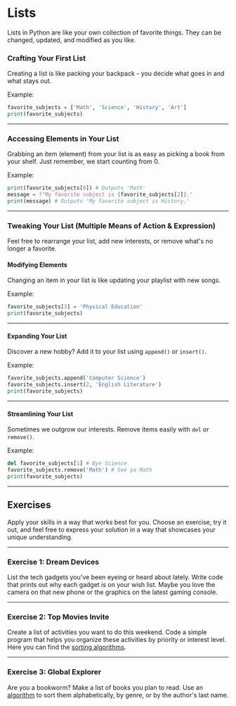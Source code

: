 # Lists

Lists in Python are like your own collection of favorite things. They can be changed, updated, and modified as you like.

### Crafting Your First List

Creating a list is like packing your backpack - you decide what goes in and what stays out.

Example:
```python
favorite_subjects = ['Math', 'Science', 'History', 'Art']
print(favorite_subjects)
```

---

### Accessing Elements in Your List

Grabbing an item (element) from your list is as easy as picking a book from your shelf. Just remember, we start counting from 0.

Example:
```python
print(favorite_subjects[0]) # Outputs 'Math'
message = f"My favorite subject is {favorite_subjects[2]}."
print(message) # Outputs 'My favorite subject is History.'
```

---

### Tweaking Your List (Multiple Means of Action & Expression)

Feel free to rearrange your list, add new interests, or remove what's no longer a favorite.

#### Modifying Elements

Changing an item in your list is like updating your playlist with new songs.

Example:
```python
favorite_subjects[3] = 'Physical Education'
print(favorite_subjects)
```

---

#### Expanding Your List

Discover a new hobby? Add it to your list using `append()` or `insert()`.

Example:
```python
favorite_subjects.append('Computer Science')
favorite_subjects.insert(2, 'English Literature')
print(favorite_subjects)
```

---

#### Streamlining Your List

Sometimes we outgrow our interests. Remove items easily with `del` or `remove()`.

Example:
```python
del favorite_subjects[1] # Bye Science
favorite_subjects.remove('Math') # See ya Math
print(favorite_subjects)
```

---

## Exercises

Apply your skills in a way that works best for you. Choose an exercise, try it out, and feel free to express your solution in a way that showcases your unique understanding.

---

### Exercise 1: Dream Devices

List the tech gadgets you've been eyeing or heard about lately. Write code that prints out why each gadget is on your wish list. Maybe you love the camera on that new phone or the graphics on the latest gaming console.

---

### Exercise 2: Top Movies Invite

Create a list of activities you want to do this weekend. 
Code a simple program that helps you organize these activities by priority or interest level. Here you can find the [sorting algorithms](https://github.com/PeteComSci/intro_comprog/tree/30f2e5f045dc110e6f597d5e6fbc8d5eac240c95/topics/algorithms/sorting_algorithms).

---

### Exercise 3: Global Explorer

Are you a bookworm? Make a list of books you plan to read. 
Use an [algorithm](https://github.com/PeteComSci/intro_comprog/tree/30f2e5f045dc110e6f597d5e6fbc8d5eac240c95/topics/algorithms/sorting_algorithms) to sort them alphabetically, by genre, or by the author's last name.
